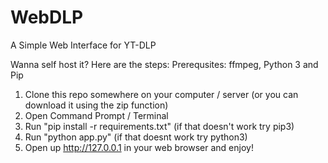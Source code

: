 # WebDLP
A Simple Web Interface for YT-DLP

Wanna self host it?
Here are the steps:
Prerequsites: ffmpeg, Python 3 and Pip

1. Clone this repo somewhere on your computer / server (or you can download it using the zip function)
2. Open Command Prompt / Terminal
3. Run "pip install -r requirements.txt" (if that doesn't work try pip3)
4. Run "python app.py" (if that doesnt work try python3)
5. Open up http://127.0.0.1 in your web browser and enjoy!
